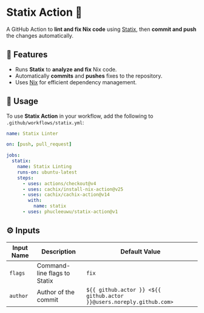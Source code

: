 # Statix Action 🚀

A GitHub Action to **lint and fix Nix code** using [Statix](https://github.com/nerdypepper/statix), then **commit and push** the changes automatically.

## 📌 Features
- Runs **Statix** to **analyze and fix** Nix code.
- Automatically **commits** and **pushes** fixes to the repository.
- Uses [Nix](https://nixos.org/) for efficient dependency management.

## 🚀 Usage

To use **Statix Action** in your workflow, add the following to `.github/workflows/statix.yml`:

```yaml
name: Statix Linter

on: [push, pull_request]

jobs:
  statix:
    name: Statix Linting
    runs-on: ubuntu-latest
    steps:
      - uses: actions/checkout@v4
      - uses: cachix/install-nix-action@v25
      - uses: cachix/cachix-action@v14
        with:
          name: statix
      - uses: phucleeuwu/statix-action@v1
```

## ⚙️ Inputs

| Input Name       | Description                                 | Default Value |
|-----------------|--------------------------------------------|--------------|
| `flags`         | Command-line flags to Statix              | `fix`        |
| `author`        | Author of the commit                      | `${{ github.actor }} <${{ github.actor }}@users.noreply.github.com>` |

